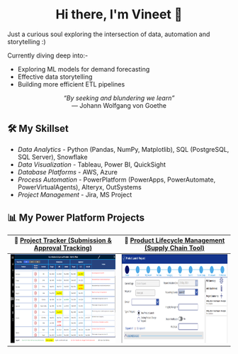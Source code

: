 <h1 align="center">Hi there, I'm Vineet 👋 </h1>

Just a curious soul exploring the intersection of data, automation and storytelling :)

Currently diving deep into:-
* Exploring ML models for demand forecasting
* Effective data storytelling
* Building more efficient ETL pipelines

<p align="center"><em>“By seeking and blundering we learn”</em><br>― Johann Wolfgang von Goethe</p>

<h2>🛠 My Skillset</h2>

- *Data Analytics* - Python (Pandas, NumPy, Matplotlib), SQL (PostgreSQL, SQL Server), Snowflake
- *Data Visualization* - Tableau, Power BI, QuickSight
- *Database Platforms* - AWS, Azure
- *Process Automation* - PowerPlatform (PowerApps, PowerAutomate, PowerVirtualAgents), Alteryx, OutSystems
- *Project Management* - Jira, MS Project


<h2>📊 My Power Platform Projects</h2>

| 📅 [Project Tracker (Submission & Approval Tracking)](https://github.com/vxj21/PowerApps-Applications/tree/main/Submission%20%26%20Approval%20Tracker) | 🚀 [Product Lifecycle Management (Supply Chain Tool)](https://github.com/vxj21/PowerApps-Applications/tree/main/Supply%20chain%20tool) |  
| :-: | :-: |  
| [<img src="https://github.com/vxj21/PowerApps-Applications/blob/main/Submission%20%26%20Approval%20Tracker%20/Submission_approver_tracker_cover.png" width="400" height="200"/>](https://github.com/vxj21/PowerApps-Applications/tree/main/Submission%20%26%20Approval%20Tracker) | [<img src="https://github.com/vxj21/PowerApps-Applications/blob/main/Supply%20chain%20tool/PLR%20Hackathon.png" width="400" height="200"/>](https://github.com/vxj21/PowerApps-Applications/tree/main/Supply%20chain%20tool) |  

<!-- <h2>📈 My Tableau Dashboards</h2>

| 📊 [Supply Chain KPI Dashboard](https://github.com/vineet/supply-chain-dashboard) | 📉 [Sales Analytics Dashboard](https://github.com/vineet/sales-analytics-dashboard) |  
| :-: | :-: |  
| [<img src="https://github.com/vineet/supply-chain-dashboard/blob/main/images/supply-chain-dashboard.png" width="500" height="300"/>](https://github.com/vineet/supply-chain-dashboard) | [<img src="https://github.com/vineet/sales-analytics-dashboard/blob/main/images/sales-dashboard.png" width="500" height="300"/>](https://github.com/vineet/sales-analytics-dashboard) | 
-->
